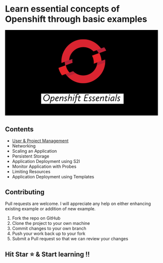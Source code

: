 # Learn essential concepts of Openshift through basic examples

![Openshift Essentials](./images/thumbnail.png)

## Contents

- [User & Project Management](./1_user_and_project_management.md)
- Networking
- Scaling an Application
- Persistent Storage
- Application Deployment using S2I
- Monitor Application with Probes
- Limiting Resources
- Application Deployment using Templates 

## Contributing

Pull requests are welcome. I will appreciate any help on either enhancing existing example or addition of new example.

1. Fork the repo on GitHub
2. Clone the project to your own machine
3. Commit changes to your own branch
4. Push your work back up to your fork
5. Submit a Pull request so that we can review your changes

## Hit Star ⭐️ & Start learning !!
